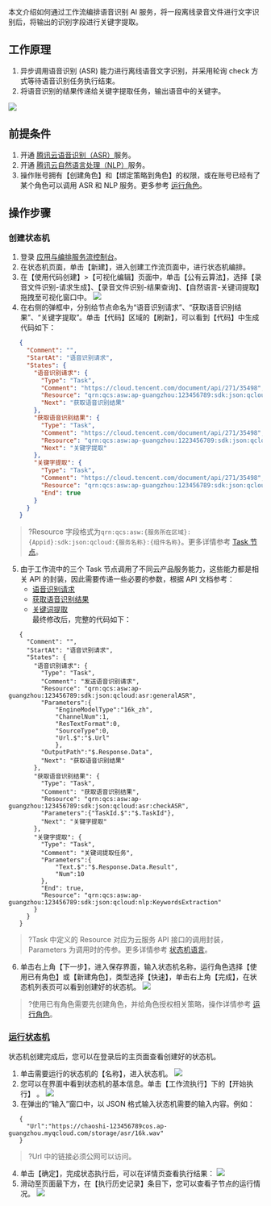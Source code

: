 本文介绍如何通过工作流编排语音识别 AI 服务，将一段离线录音文件进行文字识别后，将输出的识别字段进行关键字提取。

## 工作原理

1. 异步调用语音识别 (ASR) 能力进行离线语音文字识别，并采用轮询 check 方式等待语音识别任务执行结束。
2. 将语音识别的结果传递给关键字提取任务，输出语音中的关键字。

![](https://main.qcloudimg.com/raw/703dc73703175114a3cbd9cae424425e.svg)

## 前提条件

1. 开通 [腾讯云语音识别（ASR）](https://console.cloud.tencent.com/asr)服务。
2. 开通 [腾讯云自然语言处理（NLP）](https://console.cloud.tencent.com/nlp)服务。
3. 操作账号拥有【创建角色】和【绑定策略到角色】的权限，或在账号已经有了某个角色可以调用 ASR 和 NLP 服务。更多参考 [运行角色](https://cloud.tencent.com/document/product/1272/52420)。

## 操作步骤

### 创建状态机

1. 登录 [应用与编排服务流控制台](https://console.cloud.tencent.com/asw)。
2. 在状态机页面，单击【新建】，进入创建工作流页面中，进行状态机编排。
3. 在【使用代码创建】>【可视化编辑】页面中，单击【公有云算法】，选择【录音文件识别-请求生成】、【录音文件识别-结果查询】、【自然语言-关键词提取】拖拽至可视化窗口中。
![](https://main.qcloudimg.com/raw/e335401243e058a5c396d1f1a1694890.png)
4. 在右侧的弹框中，分别给节点命名为“语音识别请求”、“获取语音识别结果”、“关键字提取”。单击【代码】区域的【刷新】，可以看到【代码】中生成代码如下：

```json
   {
     "Comment": "",
     "StartAt": "语音识别请求",
     "States": {
       "语音识别请求": {
         "Type": "Task",
         "Comment": "https://cloud.tencent.com/document/api/271/35498",
         "Resource": "qrn:qcs:asw:ap-guangzhou:123456789:sdk:json:qcloud:asr:generalAsr",
         "Next": "获取语音识别结果"
       },
       "获取语音识别结果": {
         "Type": "Task",
         "Comment": "https://cloud.tencent.com/document/api/271/35498",
         "Resource": "qrn:qcs:asw:ap-guangzhou:1223456789:sdk:json:qcloud:asr:checkASR",
         "Next": "关键字提取"
       },
       "关键字提取": {
         "Type": "Task",
         "Comment": "https://cloud.tencent.com/document/api/271/35498",
         "Resource": "qrn:qcs:asw:ap-guangzhou:123456789:sdk:json:qcloud:nlp:KeywordsExtraction",
         "End": true
       }
     }
   }
```

> ?Resource 字段格式为`qrn:qcs:asw:{服务所在区域}:{Appid}:sdk:json:qcloud:{服务名称}:{组件名称}`。更多详情参考 [Task 节点](https://cloud.tencent.com/document/product/1272/51544#.3Ca-id.3D.22step8.22.3Etask.3C.2Fa.3E)。 

5. 由于工作流中的三个 Task 节点调用了不同云产品服务能力，这些能力都是相关 API 的封装，因此需要传递一些必要的参数，根据 API 文档参考：
   - [语音识别请求](https://cloud.tencent.com/document/product/1093/37823)
   - [获取语音识别结果](https://cloud.tencent.com/document/product/1093/37822)
   - [关键词提取](https://cloud.tencent.com/document/api/271/35498)   
     最终修改后，完整的代码如下：
```
   {
     "Comment": "",
     "StartAt": "语音识别请求",
     "States": {
       "语音识别请求": {
         "Type": "Task",
         "Comment": "发送语音识别请求",
         "Resource": "qrn:qcs:asw:ap-guangzhou:123456789:sdk:json:qcloud:asr:generalASR",
         "Parameters":{
             "EngineModelType":"16k_zh",
             "ChannelNum":1,
             "ResTextFormat":0,
             "SourceType":0,
             "Url.$":"$.Url"
             },
         "OutputPath":"$.Response.Data",
         "Next": "获取语音识别结果"
       },
       "获取语音识别结果": {
         "Type": "Task",
         "Comment": "获取语音识别结果",
         "Resource": "qrn:qcs:asw:ap-guangzhou:123456789:sdk:json:qcloud:asr:checkASR",
         "Parameters":{"TaskId.$":"$.TaskId"},
         "Next": "关键字提取"
       },
       "关键字提取": {
         "Type": "Task",
         "Comment": "关键词提取任务",
         "Parameters":{
             "Text.$":"$.Response.Data.Result",
             "Num":10
         },
         "End": true,
         "Resource": "qrn:qcs:asw:ap-guangzhou:123456789:sdk:json:qcloud:nlp:KeywordsExtraction"
       }
     }
   }
```

> ?Task 中定义的 Resource 对应为云服务 API 接口的调用封装，Parameters 为调用时的传参。更多详情参考 [状态机语言](https://cloud.tencent.com/document/product/1272/51544)。 

6. 单击右上角【下一步】，进入保存界面，输入状态机名称，运行角色选择【使用已有角色】或【新建角色】，类型选择【快速】，单击右上角【完成】，在状态机列表页可以看到创建好的状态机。
   ![](https://main.qcloudimg.com/raw/6b753509fdb6655d3f31e5ac243321d3.png)

> ?使用已有角色需要先创建角色，并给角色授权相关策略，操作详情参考 [运行角色](https://cloud.tencent.com/document/product/1272/52420)。

### [运行状态机](id:span)

状态机创建完成后，您可以在登录后的主页面查看创建好的状态机。

1. 单击需要运行的状态机的【名称】，进入状态机。
   ![](https://main.qcloudimg.com/raw/6bc8f9a979069bdc3c091a0ae503d99d.png)
2. 您可以在界面中看到状态机的基本信息。单击【工作流执行】下的【开始执行】 。
   ![](https://main.qcloudimg.com/raw/1e2f88c18af26ae3a8236e361c0a691f.png)
3. 在弹出的“输入”窗口中，以 JSON 格式输入状态机需要的输入内容。例如： 
```
   {
     "Url":"https://chaoshi-123456789cos.ap-guangzhou.myqcloud.com/storage/asr/16k.wav"
   }
```
> ?Url 中的链接必须公网可以访问。
4. 单击【确定】，完成状态执行后，可以在详情页查看执行结果： 
   ![](https://main.qcloudimg.com/raw/2b1f5a13b4f77cf80041e28597238f58.png)
5. 滑动至页面最下方，在【执行历史记录】条目下，您可以查看子节点的运行情况。 
   ![](https://main.qcloudimg.com/raw/3632b6da514e9e4baf1396eb1ed9c6b2.png)
